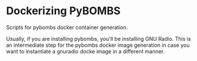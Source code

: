 # Dockerizing PyBOMBS
Scripts for pybombs docker container generation.

Usually, if you are installing pybombs, you'll be installing GNU Radio.  This is an intermediate step for the pybombs docker image generation in case you want to instantiate a gnuradio docke image in a different manner.
